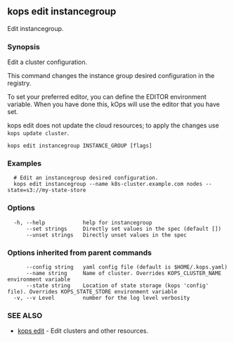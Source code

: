 
<!--- This file is automatically generated by make gen-cli-docs; changes should be made in the go CLI command code (under cmd/kops) -->

## kops edit instancegroup

Edit instancegroup.

### Synopsis

Edit a cluster configuration.

This command changes the instance group desired configuration in the registry.

To set your preferred editor, you can define the EDITOR environment variable.
When you have done this, kOps will use the editor that you have set.

kops edit does not update the cloud resources; to apply the changes use `kops update cluster`.

```
kops edit instancegroup INSTANCE_GROUP [flags]
```

### Examples

```
  # Edit an instancegroup desired configuration.
  kops edit instancegroup --name k8s-cluster.example.com nodes --state=s3://my-state-store
```

### Options

```
  -h, --help            help for instancegroup
      --set strings     Directly set values in the spec (default [])
      --unset strings   Directly unset values in the spec
```

### Options inherited from parent commands

```
      --config string   yaml config file (default is $HOME/.kops.yaml)
      --name string     Name of cluster. Overrides KOPS_CLUSTER_NAME environment variable
      --state string    Location of state storage (kops 'config' file). Overrides KOPS_STATE_STORE environment variable
  -v, --v Level         number for the log level verbosity
```

### SEE ALSO

* [kops edit](kops_edit.md)	 - Edit clusters and other resources.

